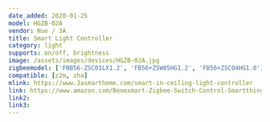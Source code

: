 ```yaml
---
date_added: 2020-01-25
model: HGZB-02A
vendor: Nue / 3A 
title: Smart Light Controller
category: light
supports: on/off, brightness
image: /assets/images/devices/HGZB-02A.jpg
zigbeemodel: ['FNB56-ZSC01LX1.2', 'FB56+ZSW05HG1.2', 'FB56+ZSC04HG1.0']
compatible: [z2m, zha]
mlink: https://www.3asmarthome.com/smart-in-ceiling-light-controller
link: https://www.amazon.com/Benexmart-Zigbee-Switch-Control-Smartthings/dp/B07LGV9MH5
link2: 
link3: 
---
```

